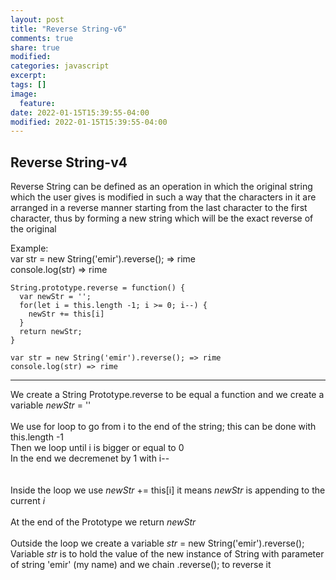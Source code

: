 ```yaml
---
layout: post
title: "Reverse String-v6"
comments: true
share: true
modified:
categories: javascript
excerpt:
tags: []
image:
  feature:
date: 2022-01-15T15:39:55-04:00
modified: 2022-01-15T15:39:55-04:00
---
```


## Reverse String-v4

Reverse String can be defined as an operation in which the original string which the user gives is modified in such a way that the characters in it are arranged in a reverse manner starting from the last character to the first character, thus by forming a new string which will be the exact reverse of the original

Example:<br>
var str = new String('emir').reverse(); => rime <br>
console.log(str) => rime <br>





~~~
String.prototype.reverse = function() {
  var newStr = '';
  for(let i = this.length -1; i >= 0; i--) {
    newStr += this[i]
  }
  return newStr;
}

var str = new String('emir').reverse(); => rime
console.log(str) => rime
~~~
___
We create a String Prototype.reverse to be equal a function and we create a variable *newStr* = ''
<br><br>
We use for loop to go from i to the end of the string; this can be done with this.length -1<br>
Then we loop until i is bigger or equal to 0 <br>
In the end we decremenet by 1 with i-- <br>
<br><br>
Inside the loop we use *newStr* += this[i] it means *newStr* is appending to the current *i* 
<br><br>
At the end of the Prototype we return *newStr*
<br><br>
Outside the loop we create a variable *str* = new String('emir').reverse();<br>
Variable *str* is to hold the value of the new instance of String with parameter of string 'emir' (my name) and we chain .reverse(); to reverse it
<br>


